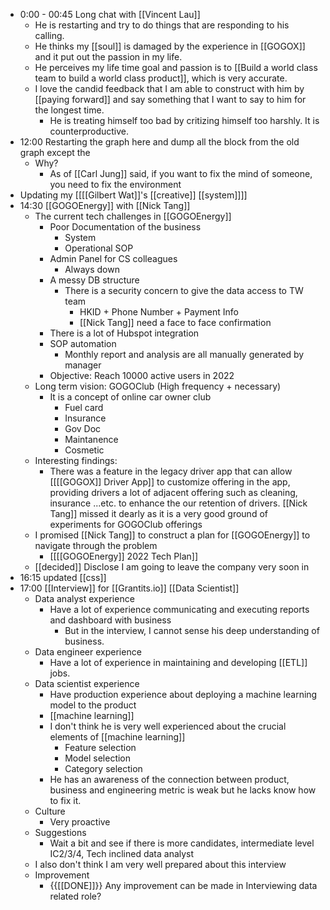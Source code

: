- 0:00 - 00:45 Long chat with [[Vincent Lau]]
    - He is restarting and try to do things that are responding to his calling.
    - He thinks my [[soul]] is damaged by the experience in [[GOGOX]] and it put out the passion in my life.
    - He perceives my life time goal and passion is to [[Build a world class team to build a world class product]], which is very accurate.
    - I love the candid feedback that I am able to construct with him by [[paying forward]] and say something that I want to say to him for the longest time.
        - He is treating himself too bad by critizing himself too harshly. It is counterproductive.
- 12:00 Restarting the graph here and dump all the block from the old graph except the 
    - Why?
        - As of [[Carl Jung]] said, if you want to fix the mind of someone, you need to fix the environment
- Updating my [[[[Gilbert Wat]]'s [[creative]] [[system]]]]
- 14:30 [[GOGOEnergy]] with [[Nick Tang]]
    - The current tech challenges in [[GOGOEnergy]]
        - Poor Documentation of the business
            - System
            - Operational SOP
        - Admin Panel for CS colleagues
            - Always down
        - A messy DB structure
            - There is a security concern to give the data access to TW team
                - HKID + Phone Number + Payment Info
                - [[Nick Tang]] need a face to face confirmation
        - There is a lot of Hubspot integration
        - SOP automation
            - Monthly report and analysis are all manually generated by manager
        - Objective: Reach 10000 active users in 2022
    - Long term vision: GOGOClub (High frequency + necessary)
        - It is a concept of online car owner club
            - Fuel card
            - Insurance
            - Gov Doc
            - Maintanence
            - Cosmetic
    - Interesting findings:
        - There was a feature in the legacy driver app that can allow [[[[GOGOX]] Driver App]] to customize offering in the app, providing drivers a lot of adjacent offering such as cleaning, insurance ...etc. to enhance the our retention of drivers. [[Nick Tang]] missed it dearly as it is a very good ground of experiments for GOGOClub offerings
    - I promised [[Nick Tang]] to construct a plan for [[GOGOEnergy]] to navigate through the problem
        - [[[[GOGOEnergy]] 2022 Tech Plan]]
    - [[decided]] Disclose I am going to leave the company very soon in 
- 16:15 updated [[css]]
- 17:00 [[Interview]] for [[Grantits.io]] [[Data Scientist]]
    - Data analyst experience
        - Have a lot of experience communicating and executing reports and dashboard with business
            - But in the interview, I cannot sense his deep understanding of business.
    - Data engineer experience
        - Have a lot of experience in maintaining and developing [[ETL]] jobs.
    - Data scientist experience
        - Have production experience about deploying a machine learning model to the product
        - [[machine learning]]
        - I don't think he is very well experienced about the crucial elements of [[machine learning]]
            - Feature selection
            - Model selection
            - Category selection
        - He has an awareness of the connection between product, business and engineering metric is weak but he lacks know how to fix it.
    - Culture
        - Very proactive
    - Suggestions
        - Wait a bit and see if there is more candidates, intermediate level IC2/3/4, Tech inclined data analyst
    - I also don't think I am very well prepared about this interview
    - Improvement
        - {{[[DONE]]}} Any improvement can be made in Interviewing data related role?
